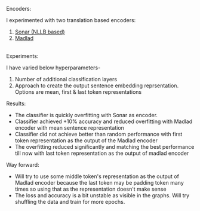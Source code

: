 Encoders:<br>

I experimented with two translation based encoders:

1. [Sonar (NLLB based)](https://huggingface.co/cointegrated/SONAR_200_text_encoder)
2. [Madlad](https://huggingface.co/google/madlad400-3b-mt)

<br>Experiments:<br>

I have varied below hyperparameters-

1. Number of additional classification layers
2. Approach to create the output sentence embedding reprsentation. Options are mean, first & last token representations

Results:

- The classifier is quickly overfitting with Sonar as encoder.
- Classifier achieved +10% accuracy and reduced overfitting with Madlad encoder with mean sentence representation
- Classifier did not achieve better than random performance with first token representation as the output of the Madlad encoder
- The overfitting reduced significantly and matching the best performance till now with last token representation as the output of madlad encoder

Way forward:

- Will try to use some middle token's representation as the output of Madlad encoder because the last token may be padding token many times so using that as the representation doesn't make sense
- The loss and accuracy is a bit unstable as visible in the graphs. Will try shuffling the data and train for more epochs.
